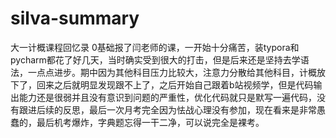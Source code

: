 # silva-summary
大一计概课程回忆录
0基础报了闫老师的课，一开始十分痛苦，装typora和pycharm都花了好几天，当时确实受到很大的打击，但是后来还是坚持去学语法，一点点进步。期中因为其他科目压力比较大，注意力分散给其他科目，计概放下了，回来之后就明显发现跟不上了，之后开始自己跟着b站视频学，但是代码输出能力还是很弱并且没有意识到问题的严重性，优化代码就只是默写一遍代码，没有跟进后续的反思，最后一次月考完全因为怯战心理没有参加，现在看来是非常愚蠢的，最后机考爆炸，字典题忘得一干二净，可以说完全是裸考。
